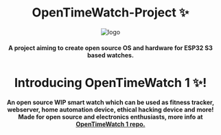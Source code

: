 <h1 style="text-align:center;">
    OpenTimeWatch-Project ✨
</h3>
<p align="center">
    <img src="https://avatars.githubusercontent.com/u/188985950?s=400&u=db8ffcf57d93e2f0231639ccdab338dda3999e4a&v=4" alt="logo"/>
</p>
<h4 style="text-align:center;">
    A project aiming to create open source OS and hardware for ESP32 S3 based watches.
</h4>
<h1 style="text-align:center;">
    Introducing OpenTimeWatch 1 ✨!
</h1>
<h4 style="text-align:center;">
    An open source WIP smart watch which can be used as fitness tracker, webserver, home automation device, ethical hacking device and more!
    <br>
    Made for open source and electronics enthusiasts, 
    more info at
    <a href="https://github.com/OpenTimeWatch-Project/OpenTimeWatch-1/tree/main">
       OpenTimeWatch 1 repo.
    </a>

